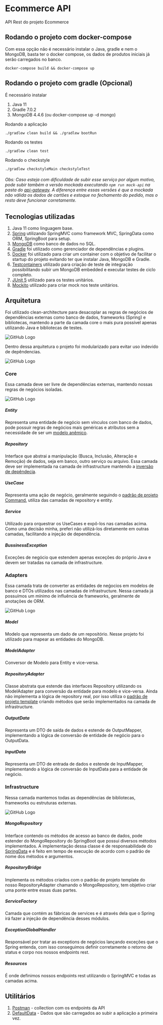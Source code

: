 # Ecommerce API

API Rest do projeto Ecommerce

## Rodando o projeto com docker-compose

Com essa opção não é necessário instalar o Java, gradle e nem o MongoDB, basta ter o docker compose, os dados de produtos iniciais já serão carregados no banco.

```
docker-compose build && docker-compose up
```

## Rodando o projeto com gradle (Opcional)

É necessário instalar

1. Java 11
2. Gradle 7.0.2
3. MongoDB 4.4.6 (ou docker-compose up -d mongo)

Rodando a aplicação

```
./gradlew clean build && ./gradlew bootRun
```

Rodando os testes

```
./gradlew clean test
```

Rodando o checkstyle

```
./gradlew checkstyleMain checkstyleTest
```


###### Obs: Caso esteja com dificuldade de subir esse serviço por algum motivo, pode subir também a versão mockada executando `npm run mock-api` na pasta do [api-gateway](/api-gateway). A diferença entre essas versões é que a mockada não válida os dados de cartões e estoque no fechamento do pedido, mas o resto deve funcionar corretamente. 

## Tecnologias utilizadas

1. Java 11 como linguagem base.
2. [Spring](https://spring.io/) utilizando SpringMVC como framework MVC, SpringData como ORM, SpringBoot para setup.
3. [MongoDB](https://www.mongodb.com/) como banco de dados no SQL.
4. [Gradle](https://gradle.org/) foi utilizado como gerenciador de dependências e plugins.
5. [Docker](https://www.docker.com/) foi utilizado para criar um container com o objetivo de facilitar o startup do projeto evitando ter que instalar Java, MongoDB e Gradle.
6. [Testcontainers](https://www.testcontainers.org/) utilizado para criação de teste de integração possibilitando subir um MongoDB embedded e executar testes de ciclo completo.
7. [JUnit 5](https://junit.org/junit5/) utilizado para os testes unitários.
8. [Mockito](https://site.mockito.org/) utilizado para criar mock nos teste unitários.

## Arquitetura

Foi utilizado clean-architecture para desacoplar as regras de negócios de dependências externas como banco de dados, frameworks (Spring) e bibliotecas, mantendo a parte da camada core o mais pura possível apenas utilizando Java e bibliotecas de testes.

![GitHub Logo](/images/ecommerce-api-architecture.png)

Dentro dessa arquitetura o projeto foi modularizado para evitar uso indevido de depêndencias.

![GitHub Logo](/images/backend.png)

### Core
Essa camada deve ser livre de dependências externas, mantendo nossas regras de negócios isoladas.

![GitHub Logo](/images/backend-core.png)

##### Entity

Representa uma entidade de negócio sem vínculos com banco de dados, pode possuir regras de negócios mais genéricas e atributos sem a necessidade de ser um [modelo anêmico](https://www.martinfowler.com/bliki/AnemicDomainModel.html).

##### Repository

Interface que abstrai a manipulação (Busca, Inclusão, Alteração e Remoção) de dados, seja em banco, outro serviço ou arquivo. Essa camada deve ser implementada na camada de infrastructure mantendo a [inversão de depêndecia](https://medium.com/xp-inc/os-princ%C3%ADpios-do-solid-dip-princ%C3%ADpio-de-invers%C3%A3o-de-depend%C3%AAncia-7e110cfcc3e5).

##### UseCase

Representa uma ação de negócio, geralmente seguindo o [padrão de projeto Command](https://medium.com/xp-inc/design-patterns-parte-16-command-9c73af726c9c), utiliza das camadas de repository e entity.

##### Service

Utilizado para orquestrar os UseCases e expô-los nas camadas acima. Como uma decisão minha, preferi não utilizá-los diretamente em outras camadas, facilitando a injeção de dependência.

##### BussinessException

Exceções de negócio que estendem apenas exceções do próprio Java e devem ser tratadas na camada de infrastructure.

### Adapters
Essa camada trata de converter as entidades de neǵocios em modelos de banco e DTOs utilizados nas camadas de infrastructure. Nessa camada já possuímos um mínimo de influência de frameworks, geralmente de anotações de ORM.

![GitHub Logo](/images/backend-adapters.png)

##### Model

Modelo que representa um dado de um repositório. Nesse projeto foi utilizado para mapear as entidades do MongoDB.

##### ModelAdapter

Conversor de Modelo para Entity e vice-versa.

##### RepositoryAdapter

Classe abstrata que estende das interfaces Repository utilizando os ModelAdapter para conversão da entidade para modelo e vice-versa. Ainda não implementa a lógica de repository real, por isso utiliza o [padrão de projeto template](https://medium.com/xp-inc/design-patterns-parte-24-template-method-69e3a7927dcd) criando métodos que serão implementados na camada de infrastructure.

##### OutputData

Representa um DTO de saída de dados e estende de OutputMapper, implementando a lógica de conversão de entidade de negócio para o OutputData.

##### InputData

Representa um DTO de entrada de dados e estende de InputMapper, implementando a lógica de conversão de InputData para a entidade de negócio.

### Infrastructure
Nessa camada mantemos todas as dependências de bibliotecas, frameworks ou estruturas externas.

![GitHub Logo](/images/backend-infrastructure.png)

##### MongoRepository

Interface contendo os métodos de acesso ao banco de dados, pode estender do MongoRepository do SpringBoot que possui diversos métodos implementados. A implementação dessa classe é de responsabilidade do [SpringData](https://spring.io/projects/spring-data) e é feito em tempo de execução de acordo com o padrão de nome dos métodos e argumentos.

##### RepositoryBridge

Implementa os métodos criados com o padrão de projeto template do nosso RepositoryAdapter chamando o MongoRepository, tem objetivo criar uma ponte entre essas duas partes.

##### ServiceFactory

Camada que contém as fábricas de services e é através dela que o Spring irá fazer a injeção de dependência desses módulos.

##### ExceptionGlobalHandler

Responsável por tratar as exceptions de negócios lançando exceções que o Spring entenda, com isso conseguimos definir corretamente o retorno de status e corpo nos nossos endpoints rest.

##### Resources

É onde definimos nossos endpoints rest utilizando o SpringMVC e todas as camadas acima.

## Utilitários
1. [Postman](/docs/Ecommerce%20Rest%20API.postman_collection.json) - collection com os endpoints da API
2. [DefaultData](/ecommerce-api/src/infrastructure/src/main/resources/mongo/defaultData.json) - Dados que são carregados ao subir a aplicação a primeira vez.
